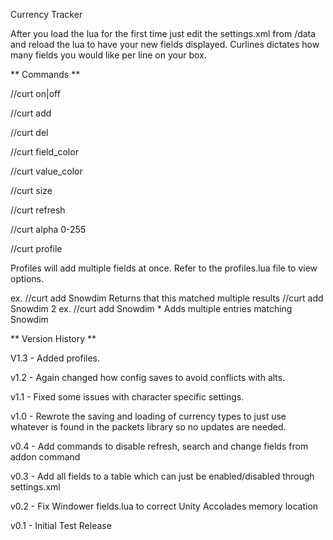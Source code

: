 Currency Tracker

After you load the lua for the first time just edit the settings.xml from /data and reload the lua 
to have your new fields displayed.  Curlines dictates how many fields you would like per line on your box.

 ** Commands **

  //curt on|off

  //curt add <search term>

  //curt del <search term>

  //curt field_color <red> <green> <blue>

  //curt value_color <red> <green> <blue>

  //curt size <text size>

  //curt refresh <Seconds to refresh currencies>

  //curt alpha <background transparency> 0-255

  //curt profile <Add Profile>

  Profiles will add multiple fields at once.  Refer to the profiles.lua file
  to view options.


 ex.   //curt add Snowdim 
		  Returns that this matched multiple results
		 //curt add Snowdim 2
 ex.   //curt add Snowdim *
		  Adds multiple entries matching Snowdim

 ** Version History **

V1.3 - Added profiles.

v1.2 - Again changed how config saves to avoid conflicts with alts.

v1.1 - Fixed some issues with character specific settings.

v1.0 - Rewrote the saving and loading of currency types to just use whatever is found
       in the packets library so no updates are needed.

v0.4 - Add commands to disable refresh, search and change fields from addon command

v0.3 - Add all fields to a table which can just be enabled/disabled through settings.xml

v0.2 - Fix Windower fields.lua to correct Unity Accolades memory location

v0.1 - Initial Test Release

